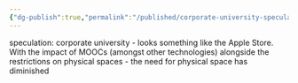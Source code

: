 ```yaml
---
{"dg-publish":true,"permalink":"/published/corporate-university-speculation/","noteIcon":""}
---
```

speculation: corporate university - looks something like the Apple Store. With the impact of MOOCs (amongst other technologies) alongside the restrictions on physical spaces - the need for physical space has diminished
